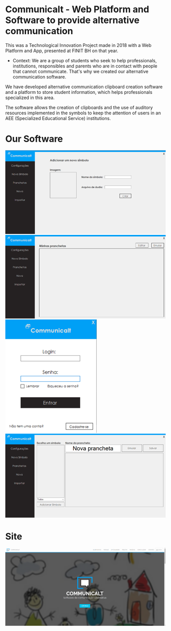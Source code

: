 # Communicalt - Web Platform and Software to provide alternative communication

This was a Technological Innovation Project made in 2018 with a Web Platform and App, presented at FINIT BH on that year.

- Context:
We are a group of students who seek to help professionals, institutions, responsibles and parents who are in contact with people that cannot communicate. That's why we created our alternative communication software.

We have developed alternative communication clipboard creation software and a platform to store student information, which helps professionals specialized in this area.

The software allows the creation of clipboards and the use of auditory resources implemented in the symbols to keep the attention of users in an AEE (Specialized Educational Service) institutions.
 
# Our Software
 ![Image Software Communicalt](images/project_screenshots/app/add_simbolo.png?raw=true "Image Software Communicalt")
 ![Image Software Communicalt](images/project_screenshots/app/emulador_pranchetas.png?raw=true "Image Software Communicalt")
 ![Image Software Communicalt](images/project_screenshots/app/login.png?raw=true "Image Software Communicalt")
 ![Image Software Communicalt](images/project_screenshots/app/prancheta.png?raw=true "Image Software Communicalt")
 
# Site
 ![Image Communicalt](images/project_screenshots/site/site1.png?raw=true "Image Communicalt")


